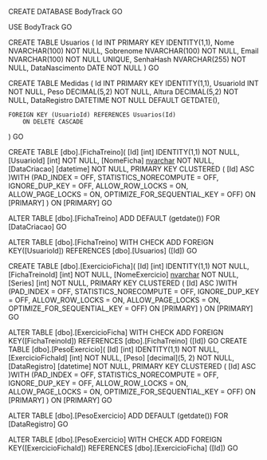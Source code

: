 CREATE DATABASE BodyTrack
GO 

USE BodyTrack
GO

CREATE TABLE Usuarios (
    Id INT PRIMARY KEY IDENTITY(1,1),
    Nome NVARCHAR(100) NOT NULL,
    Sobrenome NVARCHAR(100) NOT NULL,
    Email NVARCHAR(100) NOT NULL UNIQUE,
    SenhaHash NVARCHAR(255) NOT NULL,
    DataNascimento DATE NOT NULL
)
GO

CREATE TABLE Medidas (
    Id INT PRIMARY KEY IDENTITY(1,1),
    UsuarioId INT NOT NULL,
    Peso DECIMAL(5,2) NOT NULL,
    Altura DECIMAL(5,2) NOT NULL,
    DataRegistro DATETIME NOT NULL DEFAULT GETDATE(),

    FOREIGN KEY (UsuarioId) REFERENCES Usuarios(Id)
        ON DELETE CASCADE
)
GO

CREATE TABLE [dbo].[FichaTreino](
	[Id] [int] IDENTITY(1,1) NOT NULL,
	[UsuarioId] [int] NOT NULL,
	[NomeFicha] [nvarchar](100) NOT NULL,
	[DataCriacao] [datetime] NOT NULL,
PRIMARY KEY CLUSTERED 
(
	[Id] ASC
)WITH (PAD_INDEX = OFF, STATISTICS_NORECOMPUTE = OFF, IGNORE_DUP_KEY = OFF, ALLOW_ROW_LOCKS = ON, ALLOW_PAGE_LOCKS = ON, OPTIMIZE_FOR_SEQUENTIAL_KEY = OFF) ON [PRIMARY]
) ON [PRIMARY]
GO

ALTER TABLE [dbo].[FichaTreino] ADD  DEFAULT (getdate()) FOR [DataCriacao]
GO

ALTER TABLE [dbo].[FichaTreino]  WITH CHECK ADD FOREIGN KEY([UsuarioId])
REFERENCES [dbo].[Usuarios] ([Id])
GO

CREATE TABLE [dbo].[ExercicioFicha](
	[Id] [int] IDENTITY(1,1) NOT NULL,
	[FichaTreinoId] [int] NOT NULL,
	[NomeExercicio] [nvarchar](100) NOT NULL,
	[Series] [int] NOT NULL,
PRIMARY KEY CLUSTERED 
(
	[Id] ASC
)WITH (PAD_INDEX = OFF, STATISTICS_NORECOMPUTE = OFF, IGNORE_DUP_KEY = OFF, ALLOW_ROW_LOCKS = ON, ALLOW_PAGE_LOCKS = ON, OPTIMIZE_FOR_SEQUENTIAL_KEY = OFF) ON [PRIMARY]
) ON [PRIMARY]
GO

ALTER TABLE [dbo].[ExercicioFicha]  WITH CHECK ADD FOREIGN KEY([FichaTreinoId])
REFERENCES [dbo].[FichaTreino] ([Id])
GO
CREATE TABLE [dbo].[PesoExercicio](
	[Id] [int] IDENTITY(1,1) NOT NULL,
	[ExercicioFichaId] [int] NOT NULL,
	[Peso] [decimal](5, 2) NOT NULL,
	[DataRegistro] [datetime] NOT NULL,
PRIMARY KEY CLUSTERED 
(
	[Id] ASC
)WITH (PAD_INDEX = OFF, STATISTICS_NORECOMPUTE = OFF, IGNORE_DUP_KEY = OFF, ALLOW_ROW_LOCKS = ON, ALLOW_PAGE_LOCKS = ON, OPTIMIZE_FOR_SEQUENTIAL_KEY = OFF) ON [PRIMARY]
) ON [PRIMARY]
GO

ALTER TABLE [dbo].[PesoExercicio] ADD  DEFAULT (getdate()) FOR [DataRegistro]
GO

ALTER TABLE [dbo].[PesoExercicio]  WITH CHECK ADD FOREIGN KEY([ExercicioFichaId])
REFERENCES [dbo].[ExercicioFicha] ([Id])
GO
